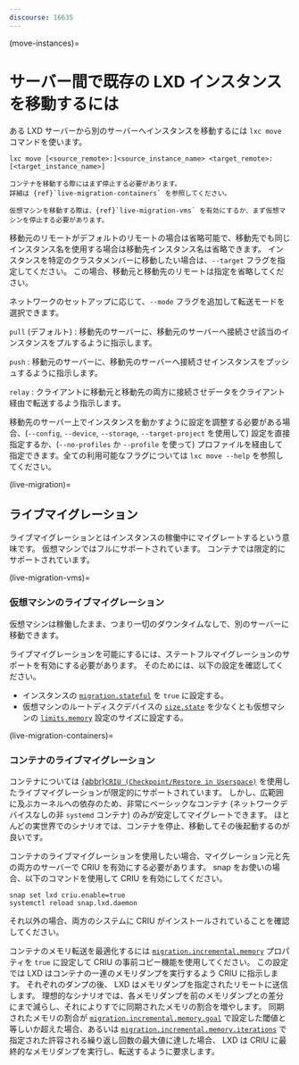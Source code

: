 ```yaml
---
discourse: 16635
---
```


(move-instances)=
# サーバー間で既存の LXD インスタンスを移動するには

ある LXD サーバーから別のサーバーへインスタンスを移動するには `lxc move` コマンドを使います。

    lxc move [<source_remote>:]<source_instance_name> <target_remote>:[<target_instance_name>]

```{note}
コンテナを移動する際にはまず停止する必要があります。
詳細は {ref}`live-migration-containers` を参照してください。

仮想マシンを移動する際は、{ref}`live-migration-vms` を有効にするか、まず仮想マシンを停止する必要があります。
```

移動元のリモートがデフォルトのリモートの場合は省略可能で、移動先でも同じインスタンス名を使用する場合は移動先インスタンス名は省略できます。
インスタンスを特定のクラスタメンバーに移動したい場合は、`--target` フラグを指定してください。
この場合、移動元と移動先のリモートは指定を省略してください。

ネットワークのセットアップに応じて、`--mode` フラグを追加して転送モードを選択できます。

`pull` (デフォルト)
: 移動先のサーバーに、移動元のサーバーへ接続させ該当のインスタンスをプルするように指示します。

`push`
: 移動元のサーバーに、移動先のサーバーへ接続させインスタンスをプッシュするように指示します。

`relay`
: クライアントに移動元と移動先の両方に接続させデータをクライアント経由で転送するよう指示します。

移動先のサーバー上でインスタンスを動かすように設定を調整する必要がある場合、(`--config`, `--device`, `--storage`, `--target-project` を使用して) 設定を直接指定するか、(`--no-profiles` か `--profile` を使って) プロファイルを経由して指定できます。全ての利用可能なフラグについては `lxc move --help` を参照してください。

(live-migration)=
## ライブマイグレーション

ライブマイグレーションとはインスタンスの稼働中にマイグレートするという意味です。
仮想マシンではフルにサポートされています。
コンテナでは限定的にサポートされています。

(live-migration-vms)=
### 仮想マシンのライブマイグレーション

仮想マシンは稼働したまま、つまり一切のダウンタイムなしで、別のサーバーに移動できます。

ライブマイグレーションを可能にするには、ステートフルマイグレーションのサポートを有効にする必要があります。
そのためには、以下の設定を確認してください。

* インスタンスの [`migration.stateful`](instance-options-migration) を `true` に設定する。
* 仮想マシンのルートディスクデバイスの [`size.state`](devices-disk) を少なくとも仮想マシンの [`limits.memory`](instance-options-limits) 設定のサイズに設定する。

(live-migration-containers)=
### コンテナのライブマイグレーション

コンテナについては [{abbr}`CRIU (Checkpoint/Restore in Userspace)`](https://criu.org/) を使用したライブマイグレーションが限定的にサポートされています。
しかし、広範囲に及ぶカーネルへの依存のため、非常にベーシックなコンテナ (ネットワークデバイスなしの非 `systemd` コンテナ) のみが安定してマイグレートできます。
ほとんどの実世界でのシナリオでは、コンテナを停止、移動してその後起動するのが良いです。

コンテナのライブマイグレーションを使用したい場合、マイグレーション元と先の両方のサーバーで CRIU を有効にする必要があります。
snap をお使いの場合、以下のコマンドを使用して CRIU を有効にしてください。

    snap set lxd criu.enable=true
    systemctl reload snap.lxd.daemon

それ以外の場合、両方のシステムに CRIU がインストールされていることを確認してください。

コンテナのメモリ転送を最適化するには [`migration.incremental.memory`](instance-options-migration) プロパティを `true` に設定して CRIU の事前コピー機能を使用してください。
この設定では LXD はコンテナの一連のメモリダンプを実行するよう CRIU に指示します。
それぞれのダンプの後、 LXD はメモリダンプを指定されたリモートに送信します。
理想的なシナリオでは、各メモリダンプを前のメモリダンプとの差分にまで減らし、それによりすでに同期されたメモリの割合を増やします。
同期されたメモリの割合が [`migration.incremental.memory.goal`](instance-options-migration) で設定した閾値と等しいか超えた場合、あるいは [`migration.incremental.memory.iterations`](instance-options-migration) で指定された許容される繰り返し回数の最大値に達した場合、 LXD は CRIU に最終的なメモリダンプを実行し、転送するように要求します。
